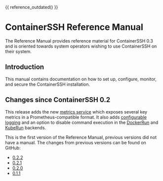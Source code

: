 
{{ reference_outdated() }}

<h1>ContainerSSH Reference Manual</h1>

The Reference Manual provides reference material for ContainerSSH 0.3 and is oriented towards system operators wishing to use ContainerSSH on their system.

## Introduction

This manual contains documentation on how to set up, configure, monitor, and secure the ContainerSSH installation.

## Changes since ContainerSSH 0.2

This release adds the new [metrics service](metrics.md) which exposes several key metrics in a Prometheus-compatible format. It also adds [configurable logging](logging.md) and an option to disable command execution in the [DockerRun](dockerrun.md) and [KubeRun](kuberun.md) backends.

This is the first version of the Reference Manual, previous versions did not have a manual. The changes from previous versions can be found on GitHub:

- [0.2.2](https://github.com/ContainerSSH/ContainerSSH/releases/tag/0.2.2)
- [0.2.1](https://github.com/ContainerSSH/ContainerSSH/releases/tag/0.2.1)
- [0.2.0](https://github.com/ContainerSSH/ContainerSSH/releases/tag/0.2.0)
- [0.1.1](https://github.com/ContainerSSH/ContainerSSH/releases/tag/0.1.1)

